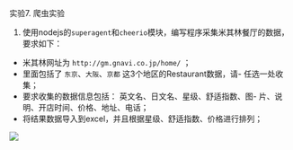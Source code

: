 实验7. 爬虫实验

1. 使用nodejs的`superagent`和`cheerio`模块，编写程序采集米其林餐厅的数据，要求如下：

- 米其林网址为 `http://gm.gnavi.co.jp/home/` ；
- 里面包括了 `东京`、`大阪`、`京都` 这3个地区的Restaurant数据，请- 任选一处收集；
- 要求收集的数据信息包括： 英文名、日文名、星级、舒适指数、图- 片、说明、开店时间、价格、地址、电话；
- 将结果数据导入到excel，并且根据星级、舒适指数、价格进行排列；

![](img/cloud/data-scrap09.png)


